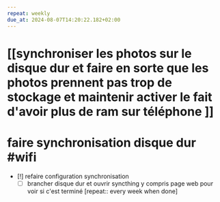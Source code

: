 ```yaml
---
repeat: weekly
due_at: 2024-08-07T14:20:22.182+02:00
---
```

# [[synchroniser les photos sur le disque dur et faire en sorte que les photos prennent pas trop de stockage et maintenir activer le fait d'avoir plus de ram sur téléphone ]]
#  faire synchronisation disque dur #wifi
- [!] refaire configuration synchronisation 
	- [ ] brancher disque dur et ouvrir syncthing y compris page web pour voir si c'est terminé  [repeat:: every week when done]